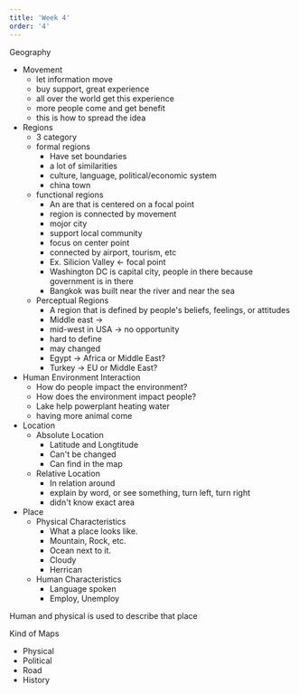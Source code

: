 ```yaml
---
title: 'Week 4'
order: '4'
---
```

Geography

- Movement
  - let information move
  - buy support, great experience
  - all over the world get this experience
  - more people come and get benefit
  - this is how to spread the idea
- Regions
  - 3 category
  - formal regions
    - Have set boundaries
    - a lot of similarities
    - culture, language, political/economic system
    - china town
  - functional regions
    - An are that is centered on a focal point
    - region is connected by movement
    - mojor city
    - support local community
    - focus on center point
    - connected by airport, tourism, etc
    - Ex. Silicion Valley $\leftarrow$ focal point
    - Washington DC is capital city, people in there because government is in there
    - Bangkok was built near the river and near the sea
  - Perceptual Regions
    - A region that is defined by people's beliefs, feelings, or attitudes
    - Middle east $\rightarrow$
    - mid-west in USA $\rightarrow$ no opportunity
    - hard to define
    - may changed
    - Egypt $\rightarrow$ Africa or Middle East?
    - Turkey $\rightarrow$ EU or Middle East?
- Human Environment Interaction
  - How do people impact the environment?
  - How does the environment impact people?
  - Lake help powerplant heating water
  - having more animal come
- Location
  - Absolute Location
    - Latitude and Longtitude
    - Can't be changed
    - Can find in the map
  - Relative Location
    - In relation around
    - explain by word, or see something, turn left, turn right
    - didn't know exact area
- Place
  - Physical Characteristics
    - What a place looks like.
    - Mountain, Rock, etc.
    - Ocean next to it.
    - Cloudy
    - Herrican
  - Human Characteristics
    - Language spoken
    - Employ, Unemploy

Human and physical is used to describe that place

Kind of Maps

- Physical
- Political
- Road
- History
